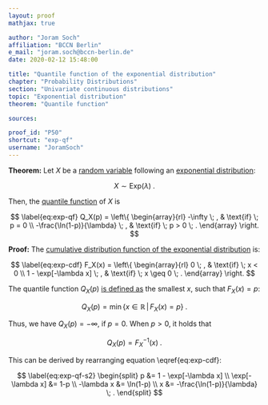 ```yaml
---
layout: proof
mathjax: true

author: "Joram Soch"
affiliation: "BCCN Berlin"
e_mail: "joram.soch@bccn-berlin.de"
date: 2020-02-12 15:48:00

title: "Quantile function of the exponential distribution"
chapter: "Probability Distributions"
section: "Univariate continuous distributions"
topic: "Exponential distribution"
theorem: "Quantile function"

sources:

proof_id: "P50"
shortcut: "exp-qf"
username: "JoramSoch"
---
```



**Theorem:** Let $X$ be a [random variable](/D/rvar) following an [exponential distribution](/D/exp):

$$ \label{eq:exp}
X \sim \mathrm{Exp}(\lambda) \; .
$$

Then, the [quantile function](/D/qf) of $X$ is

$$ \label{eq:exp-qf}
Q_X(p) = \left\{
\begin{array}{rl}
-\infty \; , & \text{if} \; p = 0 \\
-\frac{\ln(1-p)}{\lambda} \; , & \text{if} \; p > 0 \; .
\end{array}
\right.
$$


**Proof:** The [cumulative distribution function of the exponential distribution](/P/exp-cdf) is:

$$ \label{eq:exp-cdf}
F_X(x) = \left\{
\begin{array}{rl}
0 \; , & \text{if} \; x < 0 \\
1 - \exp[-\lambda x] \; , & \text{if} \; x \geq 0 \; .
\end{array}
\right.
$$

The quantile function $Q_X(p)$ [is defined as](/D/qf) the smallest $x$, such that $F_X(x) = p$:

$$ \label{eq:qf}
Q_X(p) = \min \left\lbrace x \in \mathbb{R} \, \vert \, F_X(x) = p \right\rbrace \; .
$$

Thus, we have $Q_X(p) = -\infty$, if $p = 0$. When $p > 0$, it holds that

$$ \label{eq:exp-qf-s1}
Q_X(p) = F_X^{-1}(x) \; .
$$

This can be derived by rearranging equation \eqref{eq:exp-cdf}:

$$ \label{eq:exp-qf-s2}
\begin{split}
p &= 1 - \exp[-\lambda x] \\
\exp[-\lambda x] &= 1-p \\
-\lambda x &= \ln(1-p) \\
x &= -\frac{\ln(1-p)}{\lambda} \; .
\end{split}
$$